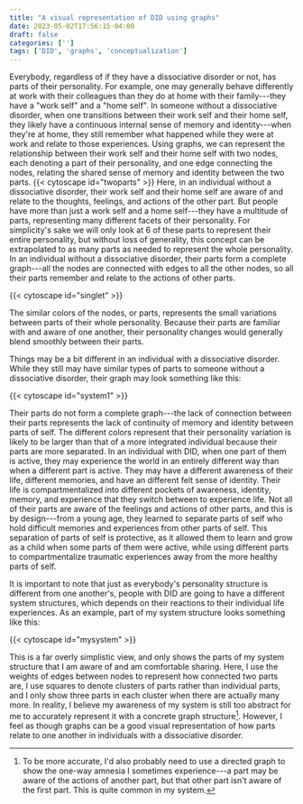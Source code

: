 ```yaml
---
title: "A visual representation of DID using graphs"
date: 2023-05-02T17:56:15-04:00
draft: false
categories: ['']
tags: ['DID', 'graphs', 'conceptualization']
---
```




Everybody, regardless of if they have a dissociative disorder or not, has parts of their personality. For example, one may generally behave differently at work with their colleagues than they do at home with their family---they have a "work self" and a "home self". 
In someone without a dissociative disorder, 
when one transitions between their work self and their home self, they likely have a continuous internal sense of memory and identity---when they're at home, they still remember what happened while they were at work and relate to those experiences. Using graphs, we can represent the relationship between their work self and their home self with two nodes, each denoting a part of their personality, and one edge connecting the nodes, relating the shared sense of memory and identity between the two parts.
{{< cytoscape id="twoparts" >}}
Here, in an individual without a dissociative disorder, their work self and their home self are aware of and relate to the thoughts, feelings, and actions of the other part. 
But people have more than just a work self and a home self---they have a multitude of parts, representing many different facets of their personality. For simplicity's sake we will only look at 6 of these parts to represent their entire personality, but without loss of generality, this concept can be extrapolated to as many parts as needed to represent the whole personality.
In an individual without a dissociative disorder, their parts form a complete graph---all the nodes are connected with edges to all the other nodes, so all their parts remember and relate to the actions of other parts.

{{< cytoscape id="singlet" >}}

The similar colors of the nodes, or parts, represents the small variations between parts of their whole personality.
Because their parts are familiar with and aware of one another, their personality changes would generally blend smoothly between their parts.

Things may be a bit different in an individual with a dissociative disorder. While they still may have similar types of parts to someone without a dissociative disorder, their graph may look something like this:

{{< cytoscape id="system1" >}}

Their parts do not form a complete graph---the lack of connection between their parts represents the lack of continuity of memory and identity between parts of self. The different colors represent that their personality variation is likely to be larger than that of a more integrated individual because their parts are more separated.
In an individual with DID, when one part of them is active, they may experience the world in an entirely different way than when a different part is active. They may have a different awareness of their life, different memories, and have an different felt sense of identity. Their life is compartmentalized into different pockets of awareness, identity, memory, and experience that they switch between to experience life. Not all of their parts are aware of the feelings and actions of other parts, and this is by design---from a young age, they learned to separate parts of self who hold difficult memories and experiences from other parts of self. This separation of parts of self is protective, as it allowed them to learn and grow as a child when some parts of them were active, while using different parts to compartmentalize traumatic experiences away from the more healthy parts of self.

It is important to note that just as everybody's personality structure is different from one another's, people with DID are going to have a different system structures, which depends on their reactions to their individual life experiences.
As an example, part of my system structure looks something like this:

{{< cytoscape id="mysystem" >}}

This is a far overly simplistic view, and only shows the parts of my system structure that I am aware of and am comfortable sharing. Here, I use the weights of edges between nodes to represent how connected two parts are, I use squares to denote clusters of parts rather than individual parts, and I only show three parts in each cluster when there are actually many more. 
In reality, I believe my awareness of my system is still too abstract for me to accurately represent it with a concrete graph structure[^1].
However, I feel as though graphs can be a good visual representation of how parts relate to one another in individuals with a dissociative disorder.

[^1]: To be more accurate, I'd also probably need to use a directed graph to show the one-way amnesia I sometimes experience---a part may be aware of the actions of another part, but that other part isn't aware of the first part. This is quite common in my system.

<!--

In reality, I believe my system is much more complex than can be shown on a simple graph[^1]. 
, so I plan on using this style of visualization in future posts that warrant it.

However, I feel as though graphs are a good visual representation of how parts relate to one another, so I plan on using this style of visualization in future posts that warrant it.

much more complex than can be shown on a simple graph[^1]. 


The graph above is an overly simplistic view of an example system structure. In reality, it would be hard to capture an entire system structure with
Because of the lack of connection between parts, different parts of self 


However, this can cause problems in daily functioning as an adult as different parts of self may have different motivations and awareness of their current life

while separating the traumatic experiences to other parts when they are active. 

While it isn't necessarily important for individuals without a dissociative disorder to map out their parts[^1], since their parts are aware of the 

Because these parts of self are separated, they act as different compartments of experience, 
In order to map memory, awareness, and identity differences between the parts, it is vital that someone with a dissociative disorder learns more about their parts of their personality. 
[^1]: As far as I'm aware, this could be considered Internal Family Systems (IFS) therapy, which is a popular therapy modality for individuals without DID.

Different individuals with dissociative disorders are going 

-->

